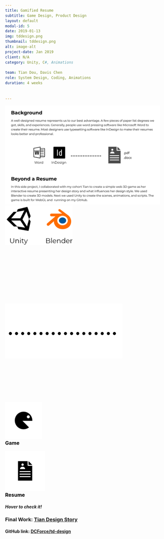 ```yaml
---
title: Gamified Resume
subtitle: Game Design, Product Design
layout: default
modal-id: 5
date: 2019-01-13
img: tddesign.png
thumbnail: tddesign.png
alt: image-alt
project-date: Jan 2019
client: N/A
category: Unity, C#, Animations

team: Tian Dou, Davis Chen
role: System Design, Coding, Animations
duration: 4 weeks


---
```

<style>
    @import url(css/card-flip-css.css);
</style>
<div class="container">
<div class="row">
    <span >
        <img class="img-responsive center-block" style="width: 80vw;" src="img/portfolio/TDDesign-XD-1.png" alt="Background">
    </span>
</div> <!-- row XD-1 -->
<div class="row">
    <div class="col-sm-5" style="height: 320px;">
        <div class="vertical-align-center">
            <img class="img-responsive center-block" src="img/portfolio/group-47.png" style="width: 220px;" alt="Unity and Blender">
        </div>
    </div> <!-- Game as Resume -->
    <div class="col-sm-2" style="height: 320px;">
        <div class="vertical-align-center">
            <img class="img-responsive center-block" src="img/portfolio/group-48.png" alt="‧‧‧‧‧‧‧">
        </div>
    </div>
    <div class="col-sm-5" >
        <div class="flip-container" ontouchstart="this.classList.toggle('hover');">
            <div class="flipper">
                <div class="front">
                    <!-- front content -->
                    <div>
                        <img src="img/portfolio/game-1.png" width="120vw" height="120vh" style="margin-bottom: 0px;">
                        <h3 style="color: black; margin-top: 0px;">Game</h3>
                    </div>
                </div>
                <div class="back">
                    <!-- back content -->
                    <div>
                        <img src="img/portfolio/resume-1.png" width="130vw" height="130vh" style="margin-bottom: 0px;">
                        <h3 style="color: black; margin-top: 0px;">Resume</h3>
                    </div>    
                </div>
            </div>
        </div>
        <h5 class="service-heading">Hover to check it!</h5>
    </div> <!-- the card -->
</div> <!-- row card and content-->
<div class="row">
    <h3 class="service-heading">Final Work: <a href="https://dcforce.github.io/td-design/tian-design-story/" target="_blank">Tian Design Story</a></h3>
    <h4 class="service-heading">GitHub link: <a href="https://github.com/DCForce/td-design" target="_blank">DCForce/td-design</a></h4>
</div> <!-- row work link -->
</div> <!-- container -->